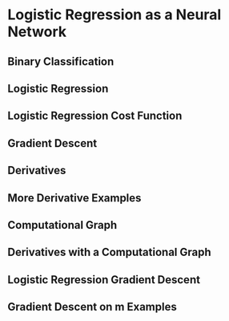 # Logistic Regression as a Neural Network

## Binary Classification

## Logistic Regression

## Logistic Regression Cost Function

## Gradient Descent

## Derivatives

## More Derivative Examples

## Computational Graph

## Derivatives with a Computational Graph

## Logistic Regression Gradient Descent

## Gradient Descent on m Examples
